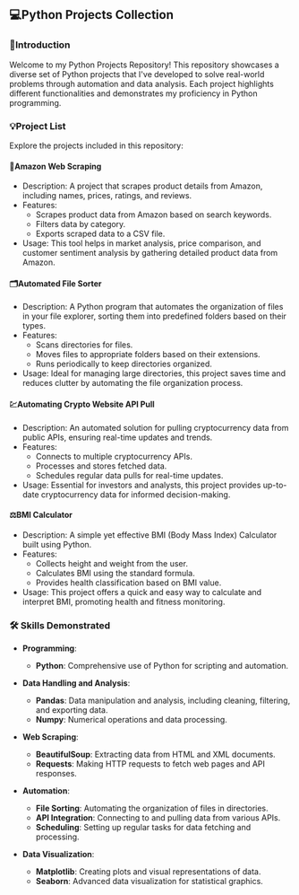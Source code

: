 ## 💻Python Projects Collection

### 🔎Introduction
Welcome to my Python Projects Repository! 
This repository showcases a diverse set of Python projects that I've developed to solve real-world problems through automation and data analysis. 
Each project highlights different functionalities and demonstrates my proficiency in Python programming.

### 💡Project List
Explore the projects included in this repository:

#### 🛒Amazon Web Scraping
- Description: A project that scrapes product details from Amazon, including names, prices, ratings, and reviews.
- Features:
    - Scrapes product data from Amazon based on search keywords.
    - Filters data by category.
    - Exports scraped data to a CSV file.
- Usage: This tool helps in market analysis, price comparison, and customer sentiment analysis by gathering detailed product data from Amazon.

#### 🗂️Automated File Sorter
- Description: A Python program that automates the organization of files in your file explorer, sorting them into predefined folders based on their types.
- Features:
    - Scans directories for files.
    - Moves files to appropriate folders based on their extensions.
    - Runs periodically to keep directories organized.
- Usage: Ideal for managing large directories, this project saves time and reduces clutter by automating the file organization process.

#### 💹Automating Crypto Website API Pull
- Description: An automated solution for pulling cryptocurrency data from public APIs, ensuring real-time updates and trends.
- Features:
  - Connects to multiple cryptocurrency APIs.
  - Processes and stores fetched data.
  - Schedules regular data pulls for real-time updates.
- Usage: Essential for investors and analysts, this project provides up-to-date cryptocurrency data for informed decision-making.

#### ⚖️BMI Calculator
- Description: A simple yet effective BMI (Body Mass Index) Calculator built using Python.
- Features:
  - Collects height and weight from the user.
  - Calculates BMI using the standard formula.
  - Provides health classification based on BMI value.
- Usage: This project offers a quick and easy way to calculate and interpret BMI, promoting health and fitness monitoring.

### 🛠️ Skills Demonstrated
- **Programming**: 
  - **Python**: Comprehensive use of Python for scripting and automation.

- **Data Handling and Analysis**:
  - **Pandas**: Data manipulation and analysis, including cleaning, filtering, and exporting data.
  - **Numpy**: Numerical operations and data processing.

- **Web Scraping**:
  - **BeautifulSoup**: Extracting data from HTML and XML documents.
  - **Requests**: Making HTTP requests to fetch web pages and API responses.

- **Automation**:
  - **File Sorting**: Automating the organization of files in directories.
  - **API Integration**: Connecting to and pulling data from various APIs.
  - **Scheduling**: Setting up regular tasks for data fetching and processing.

- **Data Visualization**:
  - **Matplotlib**: Creating plots and visual representations of data.
  - **Seaborn**: Advanced data visualization for statistical graphics.


